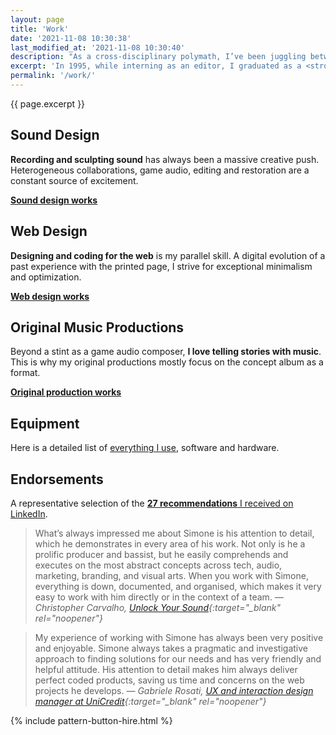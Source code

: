```yaml
---
layout: page
title: 'Work'
date: '2021-11-08 10:30:38'
last_modified_at: '2021-11-08 10:30:40'
description: "As a cross-disciplinary polymath, I’ve been juggling between design and audio since the early 1990s. Here is some of my work as a sound and web designer."
excerpt: 'In 1995, while interning as an editor, I graduated as a <strong>bass player</strong>. Switched a few years later from the publishing industry to <strong>web design</strong>. After spending the following decades working as a <strong>game audio designer</strong> and a front-end developer between Italy and the UK, I gained a diploma at Berklee, specializing in music production, <strong>mixing</strong> above all.'
permalink: '/work/'
---
```

<p class="lead">{{ page.excerpt }}</p>

<section class="h-feed m2m-entry my-5 pb-3">
  <div class="card-group pb-3">
    <div class="row row-cols-1">
      <div class="col mb-5 m2m-transition-opacity-03s">
        <div class="card h-100 pt-2 pb-3 px-3 m2m-transition-border-03s">
          <div class="card-body text-center">
            <h2 class="h1 pt-0 mt-0">Sound Design</h2>
            <p class="card-text text-start"><strong>Recording and sculpting sound</strong> has always been a massive creative push. Heterogeneous collaborations, game audio, editing and restoration are a constant source of excitement.</p>
          </div>
          <div class="card-footer text-center">
            <a class="stretched-link btn btn-lg btn-m2m btn-m2m-cta text-decoration-none fw-bold" href="/work/sound-design/"><span class="fs-5 initialism"><strong>Sound design works</strong></span></a>
          </div>
        </div>
      </div>
      <div class="col mb-5 m2m-transition-opacity-03s">
        <div class="card h-100 pt-2 pb-3 px-3 m2m-transition-border-03s">
          <div class="card-body text-center">
            <h2 class="h1 mt-0">Web Design</h2>
            <p class="card-text text-start"><strong>Designing and coding for the web</strong> is my parallel skill. A digital evolution of a past experience with the printed page, I strive for exceptional minimalism and optimization.</p>
          </div>
          <div class="card-footer text-center">
            <a class="stretched-link btn btn-lg btn-m2m btn-m2m-cta text-decoration-none fw-bold" href="/work/web-design/"><span class="fs-5 initialism"><strong>Web design works</strong></span></a>
          </div>
        </div>
      </div>
      <div class="col m2m-transition-opacity-03s">
        <div class="card h-100 pt-2 pb-3 px-3 m2m-transition-border-03s">
          <div class="card-body text-center">
            <h2 class="h1 mt-0">Original Music Productions</h2>
            <p class="card-text text-start">Beyond a stint as a game audio composer, <strong>I love telling stories with music</strong>. This is why my original productions mostly focus on the concept album as a format.</p>
          </div>
          <div class="card-footer text-center">
            <a class="stretched-link btn btn-lg btn-m2m btn-m2m-cta text-decoration-none fw-bold" href="/work/original-music-productions/"><span class="fs-5 initialism"><strong>Original production works</strong></span></a>
          </div>
        </div>
      </div>
    </div>
  </div>
</section>

## Equipment

Here is a detailed list of <a href="/uses/">everything I use</a>, software and hardware.

## Endorsements

A representative selection of the [**27 recommendations** I received on LinkedIn](https://www.linkedin.com/in/minutes2mid/).

> What’s always impressed me about Simone is his attention to detail, which he demonstrates in every area of his work. Not only is he a prolific producer and bassist, but he easily comprehends and executes on the most abstract concepts across tech, audio, marketing, branding, and visual arts. When you work with Simone, everything is down, documented, and organised, which makes it very easy to work with him directly or in the context of a team.
> <cite>— Christopher Carvalho, [Unlock Your Sound](https://unlockyoursound.com/){:target="_blank" rel="noopener"}</cite>

> My experience of working with Simone has always been very positive and enjoyable. Simone always takes a pragmatic and investigative approach to finding solutions for our needs and has very friendly and helpful attitude. His attention to detail makes him always deliver perfect coded products, saving us time and concerns on the web projects he develops.
> <cite>— Gabriele Rosati, [UX and interaction design manager at UniCredit](https://www.linkedin.com/in/rosati/){:target="_blank" rel="noopener"}</cite>

{% include pattern-button-hire.html %}